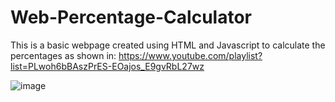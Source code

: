 # Web-Percentage-Calculator
This is a basic webpage created using HTML and Javascript to calculate the percentages as shown in: https://www.youtube.com/playlist?list=PLwoh6bBAszPrES-EOajos_E9gvRbL27wz

![image](https://user-images.githubusercontent.com/39066961/133002149-3805a772-439d-4d5c-9b78-a119d2242d9a.png)

